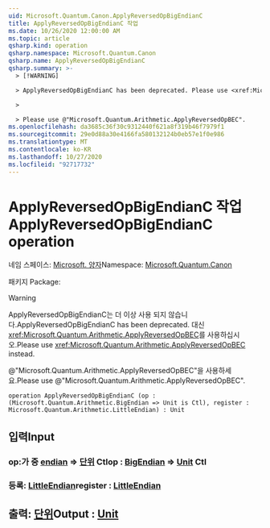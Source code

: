 ```yaml
---
uid: Microsoft.Quantum.Canon.ApplyReversedOpBigEndianC
title: ApplyReversedOpBigEndianC 작업
ms.date: 10/26/2020 12:00:00 AM
ms.topic: article
qsharp.kind: operation
qsharp.namespace: Microsoft.Quantum.Canon
qsharp.name: ApplyReversedOpBigEndianC
qsharp.summary: >-
  > [!WARNING]

  > ApplyReversedOpBigEndianC has been deprecated. Please use <xref:Microsoft.Quantum.Arithmetic.ApplyReversedOpBEC> instead.

  >

  > Please use @"Microsoft.Quantum.Arithmetic.ApplyReversedOpBEC".
ms.openlocfilehash: da3685c36f30c9312440f621a8f319b46f7979f1
ms.sourcegitcommit: 29e0d88a30e4166fa580132124b0eb57e1f0e986
ms.translationtype: MT
ms.contentlocale: ko-KR
ms.lasthandoff: 10/27/2020
ms.locfileid: "92717732"
---
```

# <a name="applyreversedopbigendianc-operation"></a><span data-ttu-id="9491f-102">ApplyReversedOpBigEndianC 작업</span><span class="sxs-lookup"><span data-stu-id="9491f-102">ApplyReversedOpBigEndianC operation</span></span>

<span data-ttu-id="9491f-103">네임 스페이스: [Microsoft. 양자](xref:Microsoft.Quantum.Canon)</span><span class="sxs-lookup"><span data-stu-id="9491f-103">Namespace: [Microsoft.Quantum.Canon](xref:Microsoft.Quantum.Canon)</span></span>

<span data-ttu-id="9491f-104">패키지 [](https://nuget.org/packages/)</span><span class="sxs-lookup"><span data-stu-id="9491f-104">Package: [](https://nuget.org/packages/)</span></span>


> [!WARNING]
> <span data-ttu-id="9491f-105">ApplyReversedOpBigEndianC는 더 이상 사용 되지 않습니다.</span><span class="sxs-lookup"><span data-stu-id="9491f-105">ApplyReversedOpBigEndianC has been deprecated.</span></span> <span data-ttu-id="9491f-106">대신 <xref:Microsoft.Quantum.Arithmetic.ApplyReversedOpBEC>를 사용하십시오.</span><span class="sxs-lookup"><span data-stu-id="9491f-106">Please use <xref:Microsoft.Quantum.Arithmetic.ApplyReversedOpBEC> instead.</span></span>
>
> <span data-ttu-id="9491f-107">@"Microsoft.Quantum.Arithmetic.ApplyReversedOpBEC"을 사용하세요.</span><span class="sxs-lookup"><span data-stu-id="9491f-107">Please use @"Microsoft.Quantum.Arithmetic.ApplyReversedOpBEC".</span></span>



```qsharp
operation ApplyReversedOpBigEndianC (op : (Microsoft.Quantum.Arithmetic.BigEndian => Unit is Ctl), register : Microsoft.Quantum.Arithmetic.LittleEndian) : Unit
```


## <a name="input"></a><span data-ttu-id="9491f-108">입력</span><span class="sxs-lookup"><span data-stu-id="9491f-108">Input</span></span>

### <a name="op--bigendian--unit-ctl"></a><span data-ttu-id="9491f-109">op:가 중 [endian](xref:Microsoft.Quantum.Arithmetic.BigEndian) => [단위](xref:microsoft.quantum.lang-ref.unit) Ctl</span><span class="sxs-lookup"><span data-stu-id="9491f-109">op : [BigEndian](xref:Microsoft.Quantum.Arithmetic.BigEndian) => [Unit](xref:microsoft.quantum.lang-ref.unit) Ctl</span></span>




### <a name="register--littleendian"></a><span data-ttu-id="9491f-110">등록: [LittleEndian](xref:Microsoft.Quantum.Arithmetic.LittleEndian)</span><span class="sxs-lookup"><span data-stu-id="9491f-110">register : [LittleEndian](xref:Microsoft.Quantum.Arithmetic.LittleEndian)</span></span>





## <a name="output--unit"></a><span data-ttu-id="9491f-111">출력: [단위](xref:microsoft.quantum.lang-ref.unit)</span><span class="sxs-lookup"><span data-stu-id="9491f-111">Output : [Unit](xref:microsoft.quantum.lang-ref.unit)</span></span>

